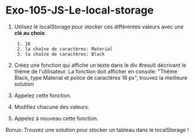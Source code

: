 # Exo-105-JS-Le-local-storage

1. Utilisez le localStorage pour stocker ces différentes valeurs avec une **clé au choix**:

        1. 18
        2. la chaîne de caractères: Material
        3. la chaîne de caractères: Black

2. Créez une fonction qui affiche un texte dans le div #result décrivant le thème de l'utilisateur.
   La fonction doit afficher en console: "Thème Black, type Material et police de caractères 18 px", trouvez la meilleure solution
   
3. Appelez cette fonction.

4. Modifiez chacune des valeurs.

5. Appelez à nouveau cette fonction.

Bonus: Trouvez une solution pour stocker un tableau dans le localStorage !